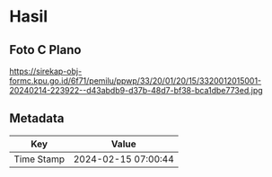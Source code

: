 # Hasil

## Foto C Plano

https://sirekap-obj-formc.kpu.go.id/6f71/pemilu/ppwp/33/20/01/20/15/3320012015001-20240214-223922--d43abdb9-d37b-48d7-bf38-bca1dbe773ed.jpg


## Metadata

| Key        | Value               |
| ---------- | ------------------- |
| Time Stamp | 2024-02-15 07:00:44 |



